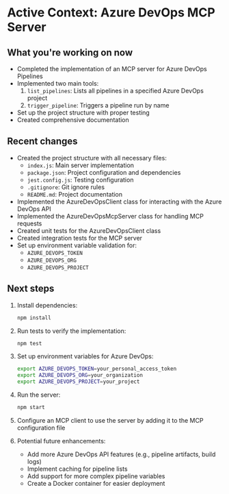 # Active Context: Azure DevOps MCP Server

## What you're working on now
- Completed the implementation of an MCP server for Azure DevOps Pipelines
- Implemented two main tools:
  1. `list_pipelines`: Lists all pipelines in a specified Azure DevOps project
  2. `trigger_pipeline`: Triggers a pipeline run by name
- Set up the project structure with proper testing
- Created comprehensive documentation

## Recent changes
- Created the project structure with all necessary files:
  - `index.js`: Main server implementation
  - `package.json`: Project configuration and dependencies
  - `jest.config.js`: Testing configuration
  - `.gitignore`: Git ignore rules
  - `README.md`: Project documentation
- Implemented the AzureDevOpsClient class for interacting with the Azure DevOps API
- Implemented the AzureDevOpsMcpServer class for handling MCP requests
- Created unit tests for the AzureDevOpsClient class
- Created integration tests for the MCP server
- Set up environment variable validation for:
  - `AZURE_DEVOPS_TOKEN`
  - `AZURE_DEVOPS_ORG`
  - `AZURE_DEVOPS_PROJECT`

## Next steps
1. Install dependencies:
   ```bash
   npm install
   ```

2. Run tests to verify the implementation:
   ```bash
   npm test
   ```

3. Set up environment variables for Azure DevOps:
   ```bash
   export AZURE_DEVOPS_TOKEN=your_personal_access_token
   export AZURE_DEVOPS_ORG=your_organization
   export AZURE_DEVOPS_PROJECT=your_project
   ```

4. Run the server:
   ```bash
   npm start
   ```

5. Configure an MCP client to use the server by adding it to the MCP configuration file

6. Potential future enhancements:
   - Add more Azure DevOps API features (e.g., pipeline artifacts, build logs)
   - Implement caching for pipeline lists
   - Add support for more complex pipeline variables
   - Create a Docker container for easier deployment